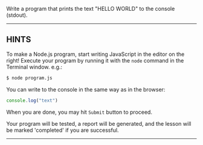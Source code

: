 Write a program that prints the text "HELLO WORLD" to the console (stdout).

----------------------------------------------------------------------
## HINTS

To make a Node.js program, start writing JavaScript in the editor on the right! Execute your program by running it with the
`node` command in the Terminal window. e.g.:

```sh
$ node program.js
```

You can write to the console in the same way as in the browser:

```js
console.log("text")
```

When you are done, you may hit `Submit` button to proceed.

Your program will be tested, a report will be generated, and the lesson will be marked 'completed' if you are successful.

----------------------------------------------------------------------
